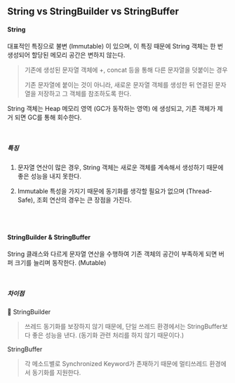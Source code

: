 ## String vs StringBuilder vs StringBuffer

#### String
대표적인 특징으로 불변 (Immutable) 이 있으며, 이 특징 때문에 String 객체는 한 번 생성되어 할당된 메모리 공간은 변하지 않는다.

> 기존에 생성된 문자열 객체에 +, concat 등을 통해 다른 문자열을 덧붙이는 경우
>
> 기존 문자열에 붙이는 것이 아니라, 새로운 문자열 객체를 생성한 뒤 연결된 문자열을 저장하고 그 객체를 참조하도록 한다.

String 객체는 Heap 메모리 영역 (GC가 동작하는 영역) 에 생성되고, 기존 객체가 제거 되면 GC를 통해 회수한다.

<br />

##### 특징
1. 문자열 연산이 많은 경우, String 객체는 새로운 객체를 계속해서 생성하기 때문에 좋은 성능을 내지 못한다.  

2. Immutable 특성을 가지기 때문에 동기화를 생각할 필요가 없으며 (Thread-Safe), 조회 연산의 경우는 큰 장점을 가진다.

<br />
<br />

#### StringBuilder & StringBuffer
String 클래스와 다르게 문자열 연산을 수행하여 기존 객체의 공간이 부족하게 되면 버퍼 크기를 늘리며 동작한다. (Mutable)

<br />

##### 차이점

StringBuilder
> 쓰레드 동기화를 보장하지 않기 때문에, 단일 쓰레드 환경에서는 StringBuffer보다 좋은 성능을 낸다. (동기화 관련 처리를 하지 않기 때문이다.)

StringBuffer
> 각 메소드별로 Synchronized Keyword가 존재하기 때문에 멀티쓰레드 환경에서 동기화를 지원한다.

